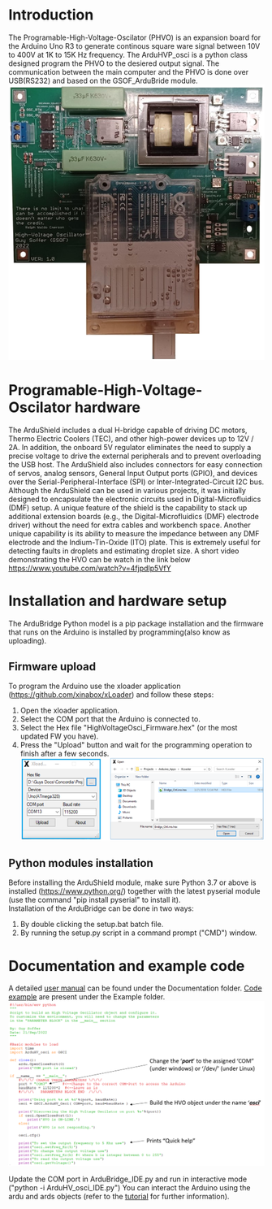 # Introduction
The Programable-High-Voltage-Oscilator (PHVO) is an expansion board for the Arduino Uno R3 to generate continous square ware signal between 10V to 400V at 1K to 15K Hz frequency.
The ArduHVP_osci is a python class designed program the PHVO to the desiered output signal.
The communication between the main computer and the PHVO is done over USB(RS232) and based on the GSOF_ArduBride module.
![Alt text](./Documentation/GSOF_PHVO.png "Programable High Voltage Oscillator")

# Programable-High-Voltage-Oscilator hardware
The ArduShield includes a dual H-bridge capable of driving DC motors, Thermo Electric Coolers (TEC), and other high-power devices up to 12V / 2A.
In addition, the onboard 5V regulator eliminates the need to supply a precise voltage to drive the external peripherals and to prevent overloading the USB host.
    The ArduShield also includes connectors for easy connection of servos, analog sensors, General Input Output ports (GPIO), and devices over the Serial-Peripheral-Interface (SPI) or Inter-Integrated-Circuit I2C bus.
    Although the ArduShield can be used in various projects, it was initially designed to encapsulate the electronic circuits used in Digital-Microfluidics (DMF) setup. A unique feature of the shield is the capability to stack up additional extension boards (e.g., the Digital-Microfluidics (DMF) electrode driver) without the need for extra cables and workbench space. Another unique capability is its ability to measure the impedance between any DMF electrode and the Indium-Tin-Oxide (ITO) plate. This is extremely useful for detecting faults in droplets and estimating droplet size.
A short video demonstrating the HVO can be watch in the link below
https://www.youtube.com/watch?v=4fjpdIp5VfY

# Installation and hardware setup
The ArduBridge Python model is a pip package installation and the firmware that runs on the Arduino is installed by programming(also know as uploading).
## Firmware upload
To program the Arduino use the xloader application (https://github.com/xinabox/xLoader) and follow these steps:
1.	Open the xloader application.
2.	Select the COM port that the Arduino is connected to.
3.	Select the Hex file "HighVoltageOsci_Firmware.hex" (or the most updated FW you have).
4.	Press the "Upload" button and wait for the programming operation to finish after a few seconds.
![Alt text](./Documentation/fw_upload.png "Firmware upload")

## Python modules installation
Before installing the ArduShield module, make sure Python 3.7 or above is installed (https://www.python.org/) together with the latest pyserial module (use the command "pip install pyserial" to install it).<br />
Installation of the ArduBridge can be done in two ways:
1.	By double clicking the setup.bat batch file.
2.	By running the setup.py script in a command prompt ("CMD") window.

# Documentation and example code
A detailed [user manual](https://github.com/mrGSOF/arduBridge/blob/main/Documentation/HighVoltageOscilator_UM.pdf) can be found under the Documentation folder.
[Code example](https://github.com/mrGSOF/arduBridge/tree/main/Examples) are present under the Example folder.
![Alt text](./Documentation/codeTemplate.png "Basic Code Template")

Update the COM port in ArduBridge_IDE.py and run in interactive mode ("python -i ArduHV_osci_IDE.py")
You can interact the Arduino using the ardu and ards objects (refer to the [tutorial](https://github.com/mrGSOF/arduBridge/blob/main/Documentation/HighVoltageOscilator_UM.pdf) for further information).
